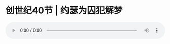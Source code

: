 # 创世纪40节 | 约瑟为囚犯解梦

<audio style="width: 100%;" preload="false" controls controlslist="nodownload"><source src="http://file.simai.life/audio/mp3/2020/200122_003.mp3" type="audio/mpeg">Your browser does not support the audio element.</audio>

